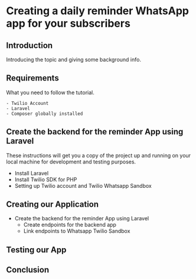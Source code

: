 # Creating a daily reminder WhatsApp app for your subscribers 

## Introduction

Introducing the topic and giving some background info.

## Requirements

What you need to follow the tutorial.

```
- Twilio Account
- Laravel
- Composer globally installed
```

## Create the backend for the reminder App using Laravel
These instructions will get you a copy of the project up and running on your local machine for development and testing purposes. 
* Install Laravel
* Install Twilio SDK for PHP
* Setting up Twilio account and Twilio Whatsapp Sandbox

## Creating our Application
  * Create the backend for the reminder App using Laravel
	* Create endpoints for the backend app
	*	Link endpoints to Whatsapp Twilio Sandbox

## Testing our App

## Conclusion

